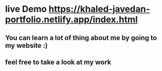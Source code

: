 # live Demo https://khaled-javedan-portfolio.netlify.app/index.html
## You can learn a lot of thing about me by going to my website :)
## feel free to take a look at my work 
